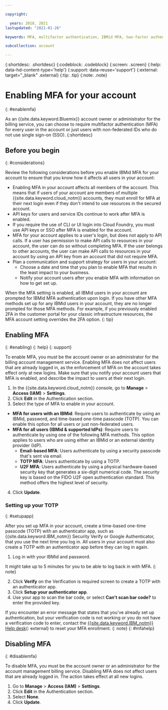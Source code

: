 ```yaml
---

copyright:

  years: 2018, 2021
lastupdated: "2021-01-26"

keywords: MFA, multifactor authentication, IBMid MFA, two-factor authentication, account MFA, time-based one-time passcode, TOTP, FIDO U2F, U2F, universal 2nd factor authentication, security key

subcollection: account

---
```


{:shortdesc: .shortdesc}
{:codeblock: .codeblock}
{:screen: .screen}
{:help: data-hd-content-type='help'}
{:support: data-reuse='support'}
{:external: target="_blank" .external}
{:tip: .tip}
{:note: .note}

# Enabling MFA for your account
{: #enablemfa}

As an {{site.data.keyword.Bluemix}} account owner or administrator for the billing service, you can choose to require multifactor authentication (MFA) for every user in the account or just users with non-federated IDs who do not use single sign-on (SSO). 
{:shortdesc}

## Before you begin
{: #considerations}

Review the following considerations before you enable IBMid MFA for your account to ensure that you know how it affects all users in your account:

* Enabling MFA in your account affects all members of the account. This means that if users of your account are members of multiple {{site.data.keyword.cloud_notm}} accounts, they must enroll for MFA at their next login even if they don't intend to use resources in the secured account.
* API keys for users and service IDs continue to work after MFA is enabled.
* If you require the use of CLI or UI login into Cloud Foundry, you must use API keys or SSO after MFA is enabled for the account.
* MFA for your account applies to a user's login, but does not apply to API calls. If a user has permission to make API calls to resources in your account, the user can do so without completing MFA. If the user belongs to other accounts, the user can make API calls to resources in your account by using an API key from an account that did not require MFA.
* Plan a communication and support strategy for users in your account:
  * Choose a date and time that you plan to enable MFA that results in the least impact to your business.
  * Notify your account users after you enable MFA with information on how to get set up.

When the MFA setting is enabled, all IBMid users in your account are prompted for IBMid MFA authentication upon login. If you have other MFA methods set up for any IBMid users in your account, they are no longer prompted for those MFA methods. For example, if you previously enabled 2FA in the customer portal for your classic infrastructure resources, the MFA account setting overrides the 2FA option. 
{: tip}

## Enabling MFA
{: #enabling}
{: help}
{: support}

To enable MFA, you must be the account owner or an administrator for the billing account management service. Enabling MFA does not affect users that are already logged in, as the enforcement of MFA on the account takes effect only at new logins. Make sure that you notify your account users that MFA is enabled, and describe the impact to users at their next login.

1. In the {{site.data.keyword.cloud_notm}} console, go to **Manage** > **Access (IAM)** > **Settings**.
2. Click **Edit** in the Authentication section.
3. Select the type of MFA to enable in your account.

  * **MFA for users with an IBMid**: Require users to authenticate by using an IBMid, password, and time-based one-time passcode (TOTP). You can enable this option for all users or just non-federated users. 
  * **MFA for all users (IBMid & supported IdPs)**: Require users to authenticate by using one of the following MFA methods. This option applies to users who are using either an IBMid or an external identity provider (IdP). 
    * **Email-based MFA**: Users authenticate by using a security passcode that's sent via email.
    * **TOTP MFA**: Users authenticate by using a TOTP.
    * **U2F MFA**: Users authenticate by using a physical hardware-based security key that generates a six-digit numerical code. The security key is based on the FIDO U2F open authentication standard. This method offers the highest level of security. 

4. Click **Update**.

### Setting up your TOTP
{: #setupapp}

After you set up MFA in your account, create a time-based one-time passcode (TOTP) with an authenticator app, such as {{site.data.keyword.IBM_notm}} Security Verify or Google Authenticator, that you use the next time you log in. All users in your account must also create a TOTP with an authenticator app before they can log in again. 

1. Log in with your IBMid and password.

  It might take up to 5 minutes for you to be able to log back in with MFA.
  {: note}

2. Click **Verify** on the Verification is required screen to create a TOTP with an authenticator app.
3. Click **Setup your authenticator app**.
4. Use your app to scan the bar code, or select **Can't scan bar code?** to enter the provided key. 

If you encounter an error message that states that you've already set up authentication, but your verification code is not working or you do not have a verification code to enter, contact the [{{site.data.keyword.IBM_notm}} Help desk](https://www.ibm.com/ibmid/myibm/help/us/helpdesk.html){: external} to reset your MFA enrollment.
{: note}
{: #mfahelp}

## Disabling MFA
{: #disablemfa}

To disable MFA, you must be the account owner or an administrator for the account management billing service. Disabling MFA does not affect users that are already logged in. The action takes effect at all new logins.

1. Go to **Manage** > **Access (IAM)** > **Settings**.
2. Click **Edit** in the Authentication section.
3. Select **None**.
4. Click **Update**.

